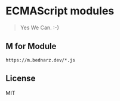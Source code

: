 # ECMAScript modules

> Yes We Can. :-)

## M for Module

    https://m.bednarz.dev/*.js

## License

MIT
